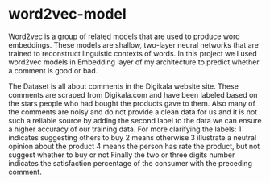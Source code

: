 # word2vec-model
Word2vec is a group of related models that are used to produce word embeddings. These models are shallow, two-layer neural networks that are trained to reconstruct linguistic contexts of words. In this project we I used word2vec models in Embedding layer of my architecture to predict whether a comment is good or bad.

The Dataset is all about comments in the Digikala website site. These comments are scraped from Digikala.com and have been labeled based on the stars people who had bought the products gave to them. Also many of the comments are noisy and do not provide a clean data for us and it is not such a reliable source by adding the second label to the data we can ensure a higher accuracy of our training data. For more clarifying the labels: 1 indicates suggesting others to buy 2 means otherwise 3 illustrate a neutral opinion about the product 4 means the person has rate the product, but not suggest whether to buy or not Finally the two or three digits number indicates the satisfaction percentage of the consumer with the preceding comment.
